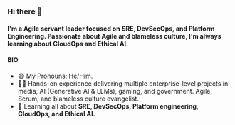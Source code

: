 ### Hi there 👋

#### I'm a Agile servant leader focused on SRE, DevSecOps, and Platform Engineering. Passionate about Agile and blameless culture, I'm always learning about CloudOps and Ethical AI.

#### BIO

- 😄 My Pronouns: He/Him.
- 👨‍🏭 Hands-on experience delivering multiple enterprise-level projects in media, AI (Generative AI & LLMs), gaming, and government. Agile, Scrum, and blameless culture evangelist.
- 🌱 Learning all about **SRE, DevSecOps, Platform engineering, CloudOps, and Ethical AI.**
